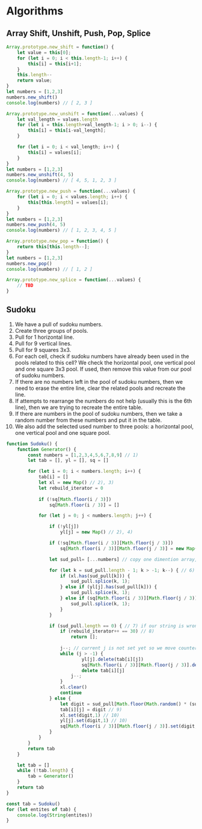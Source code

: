 # Algorithms

## Array Shift, Unshift, Push, Pop, Splice

```javascript
Array.prototype.new_shift = function() {
    let value = this[0];
    for (let i = 0; i < this.length-1; i++) {
        this[i] = this[i+1];
    }
    this.length--
    return value;
}
let numbers = [1,2,3]
numbers.new_shift()
console.log(numbers) // [ 2, 3 ]

Array.prototype.new_unshift = function(...values) {
    let val_length = values.length
    for (let i = this.length+val_length-1; i > 0; i--) {
        this[i] = this[i-val_length];
    }

    for (let i = 0; i < val_length; i++) {
        this[i] = values[i];
    }    
}
let numbers = [1,2,3]
numbers.new_unshift(4, 5)
console.log(numbers) // [ 4, 5, 1, 2, 3 ]

Array.prototype.new_push = function(...values) {
    for (let i = 0; i < values.length; i++) {
        this[this.length] = values[i];
    }    
}
let numbers = [1,2,3]
numbers.new_push(4, 5)
console.log(numbers) // [ 1, 2, 3, 4, 5 ]

Array.prototype.new_pop = function() {
    return this[this.length--];
}
let numbers = [1,2,3]
numbers.new_pop()
console.log(numbers) // [ 1, 2 ]

Array.prototype.new_splice = function(...values) {
    // TBD
}
```

## Sudoku

1) We have a pull of sudoku numbers.
2) Create three groups of pools.
3) Pull for 1 horizontal line.
4) Pull for 9 vertical lines.
5) Pull for 9 squares 3x3.
6) For each cell, check if sudoku numbers have already been used in the pools related to this cell? 
We check the horizontal pool, one vertical pool and one square 3x3 pool. 
If used, then remove this value from our pool of sudoku numbers.
7) If there are no numbers left in the pool of sudoku numbers, then we need to erase the entire line, clear the related pools and recreate the line.
8) If attempts to rearrange the numbers do not help (usually this is the 6th line), then we are trying to recreate the entire table.
9) If there are numbers in the pool of sudoku numbers, then we take a random number from these numbers and put it in the table.
10) We also add the selected used number to three pools: a horizontal pool, one vertical pool and one square pool.

```javascript
function Sudoku() {
    function Generator() {
        const numbers = [1,2,3,4,5,6,7,8,9] // 1)
        let tab = [], yl = [], sq = []

        for (let i = 0; i < numbers.length; i++) {
            tab[i] = []
            let xl = new Map() // 2), 3)
            let rebuild_iterator = 0
            
            if (!sq[Math.floor(i / 3)])
                sq[Math.floor(i / 3)] = []

            for (let j = 0; j < numbers.length; j++) {

                if (!yl[j])
                    yl[j] = new Map() // 2), 4)

                if (!sq[Math.floor(i / 3)][Math.floor(j / 3)])
                    sq[Math.floor(i / 3)][Math.floor(j / 3)] = new Map() // 2), 5)

                let sud_pull= [...numbers] // copy one dimention array, let sud_pull = digits - is a link

                for (let k = sud_pull.length - 1; k > -1; k--) { // 6)
                    if (xl.has(sud_pull[k])) {           
                        sud_pull.splice(k, 1);
                    } else if (yl[j].has(sud_pull[k])) {
                        sud_pull.splice(k, 1);
                    } else if (sq[Math.floor(i / 3)][Math.floor(j / 3)].has(sud_pull[k])) {
                        sud_pull.splice(k, 1);
                    }
                }                

                if (sud_pull.length == 0) { // 7) if our string is wrong, clean values and start xl from begin
                    if (rebuild_iterator++ == 30) // 8)
                        return [];
                    
                    j--; // current j is not set yet so we move counter to previous
                    while (j > -1) {                
                            yl[j].delete(tab[i][j])
                            sq[Math.floor(i / 3)][Math.floor(j / 3)].delete(tab[i][j])
                            delete tab[i][j]
                        j--;
                    }                
                    xl.clear()
                    continue
                } else {        
                    let digit = sud_pull[Math.floor(Math.random() * (sud_pull.length))] // 9)
                    tab[i][j] = digit // 9)
                    xl.set(digit,1) // 10)
                    yl[j].set(digit,1) // 10)
                    sq[Math.floor(i / 3)][Math.floor(j / 3)].set(digit,1) // 10)
                }
            }
        }
        return tab
    }

    let tab = []
    while (!tab.length) {
        tab = Generator()
    }
    return tab
}

const tab = Sudoku()
for (let entites of tab) {
    console.log(String(entites))
}
```
